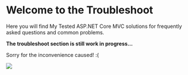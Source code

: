 # Welcome to the Troubleshoot

Here you will find My Tested ASP.NET Core MVC solutions for frequently asked questions and common problems.

<strong class="article-contents">The troubleshoot section is still work in progress...</strong>

<span>Sorry for the inconvenience caused! :(</span>

<img src="/MyTested.AspNetCore.Mvc/images/catsorry.jpg" />
